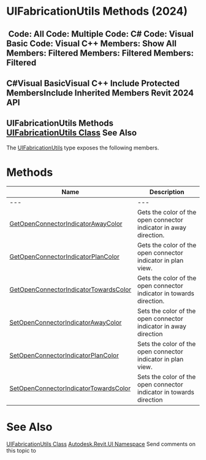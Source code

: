 # UIFabricationUtils Methods (2024)

﻿
 Code: All Code: Multiple Code: C# Code: Visual Basic Code: Visual C++  Members: Show All Members: Filtered Members: Filtered Members: Filtered   
---  
C#Visual BasicVisual C++
Include Protected MembersInclude Inherited Members
Revit 2024 API  
---  
UIFabricationUtils Methods  
[UIFabricationUtils Class](92583384-10a7-9134-932c-85b7487b45bd.md "UIFabricationUtils Class") See Also  
---  
The [UIFabricationUtils](92583384-10a7-9134-932c-85b7487b45bd.md "UIFabricationUtils Class") type exposes the following members.
# Methods
| Name | Description |
| --- | --- |
| --- | --- | --- |
| [GetOpenConnectorIndicatorAwayColor](ae96db2b-852e-845a-81a2-d5ff0bc0942e.md "GetOpenConnectorIndicatorAwayColor Method") | Gets the color of the open connector indicator in away direction. |
| [GetOpenConnectorIndicatorPlanColor](d4e3ed58-c9b1-6056-e1a6-ec3d83147f78.md "GetOpenConnectorIndicatorPlanColor Method") | Gets the color of the open connector indicator in plan view. |
| [GetOpenConnectorIndicatorTowardsColor](755504ba-4b3d-fb13-2606-396e99554ed2.md "GetOpenConnectorIndicatorTowardsColor Method") | Gets the color of the open connector indicator in towards direction. |
| [SetOpenConnectorIndicatorAwayColor](e2afcc60-d724-3aad-e8c7-6c1f36b92b49.md "SetOpenConnectorIndicatorAwayColor Method") | Sets the color of the open connector indicator in away direction |
| [SetOpenConnectorIndicatorPlanColor](76967b6f-b1a2-7c29-7327-a368a52a2196.md "SetOpenConnectorIndicatorPlanColor Method") | Sets the color of the open connector indicator in plan view. |
| [SetOpenConnectorIndicatorTowardsColor](e1fe7475-da92-1a84-9149-b0f5fd12ed4d.md "SetOpenConnectorIndicatorTowardsColor Method") | Sets the color of the open connector indicator in towards direction |

# See Also
[UIFabricationUtils Class](92583384-10a7-9134-932c-85b7487b45bd.md "UIFabricationUtils Class")
[Autodesk.Revit.UI Namespace](e86fd90a-8957-02a6-da7f-ced248966e3e.md "Autodesk.Revit.UI Namespace")
Send comments on this topic to 